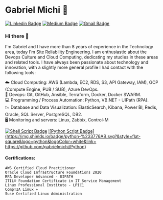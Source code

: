
# Gabriel Michi 🤖

<!--
[![Github Badge](https://img.shields.io/badge/-Github-000?style=flat-square&logo=Github&logoColor=white&link=https://github.com/gabrielmichi)](https://github.com/gabrielmichi)
[![Linkedin Badge](https://img.shields.io/badge/-LinkedIn-blue?style=flat-square&logo=Linkedin&logoColor=white&link=https://www.linkedin.com/in/gabrielmichi/)](https://www.linkedin.com/in/gabrielmichi/)
[![Gmail Badge](https://img.shields.io/badge/-Gmail-c14438?style=flat-square&logo=Gmail&logoColor=white&link=mailto:gpmlinux@gmail.com)](mailto:gpmlinux@gmail.com)
-->

[![Linkedin Badge](https://img.shields.io/badge/linkedin-%230077B5.svg?&style=for-the-badge&logo=linkedin&logoColor=white&link=https://www.linkedin.com/in/gabrielmichi/)](https://www.linkedin.com/in/gabrielmichi/)
[![Medium Badge](https://img.shields.io/badge/medium-%2312100E.svg?&style=for-the-badge&logo=medium&logoColor=white&link=https://medium.com/@gpmlinux)](https://medium.com/@gpmlinux)
[![Gmail Badge](https://img.shields.io/badge/gmail-%23D14836.svg?&style=for-the-badge&logo=gmail&logoColor=white&link=mailto:gpmlinux@gmail.com)](mailto:gpmlinux@gmail.com)


### Hi there 👋

I'm Gabriel and I have more than 8 years of experience in the Technology area, today I'm Site Reliability Engineering.
I am enthusiastic about the Devops Culture and Cloud Computing, dedicating my studies in these areas and related tools.
I have always been passionate about technology and innovation, with a slightly more general profile I had contact with the following tools:

☁️ Cloud Computing: AWS (Lambda, EC2, RDS, S3, API Gateway, IAM), GCP (Compute Engine, PUB / SUB), Azure DevOps. <br />
🖤 Devops: Git, GitHub, Ansible, Terraform, Docker, Docker SWARM. <br />
💻 Programming / Process Automation: Python, VB.NET - UIPath (RPA). <br />
📉 Database and Data Visualization: ElasticSearch, Kibana, Power BI, Redis, Oracle, SQL Server, PostgreSQL, DB2. <br />
🖥️ Monitoring and servers: Linux, Zabbix, Control-M  <br />

[![Shell Script Badge](https://img.shields.io/badge/shell_script%20-%23121011.svg?&style=for-the-badge&logo=gnu-bash&logoColor=white&link=https://github.com/gabrielmichi/ShellScript)](https://github.com/gabrielmichi/ShellScript)
[![Python Script Badge](https://img.shields.io/badge/python-%233776AB.svg?&style=flat-square&logo=python&logoColor=white&link=
https://github.com/gabrielmichi/Python)](
https://github.com/gabrielmichi/Python)



#### Certifications:
```
AWS Certified Cloud Practitioner
Oracle Cloud Infrastructure Foundations 2020
RPA Developer Advanced - UIPATH
ITIL® Foundation Certificate in IT Service Management
Linux Professional Institute - LPIC1
CompTIA Linux +
Suse Certified Linux Administration
```

<!--
**gabrielmichi/GabrielMichi** is a ✨ _special_ ✨ repository because its `README.md` (this file) appears on your GitHub profile.

Here are some ideas to get you started:

- 🔭 I’m currently working on ...
- 🌱 I’m currently learning ...
- 👯 I’m looking to collaborate on ...
- 🤔 I’m looking for help with ...
- 💬 Ask me about ...
- 📫 How to reach me: ...
- 😄 Pronouns: ...
- ⚡ Fun fact: ...
-->
